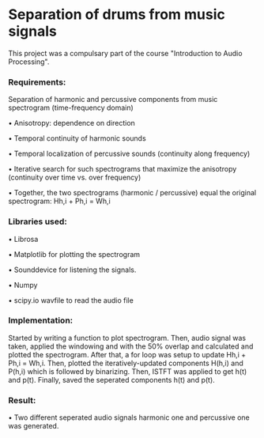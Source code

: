 # Separation of drums from music signals

This project was a compulsary part of the course "Introduction to Audio Processing".  
### Requirements:

Separation of harmonic and percussive components from music spectrogram (time-frequency domain)

• Anisotropy: dependence on direction

• Temporal continuity of harmonic sounds

• Temporal localization of percussive sounds (continuity along frequency)

• Iterative search for such spectrograms that maximize the anisotropy (continuity over time vs. over frequency)

• Together, the two spectrograms (harmonic / percussive) equal the original spectrogram: Hh,i + Ph,i = Wh,i


### Libraries used: 

• Librosa

• Matplotlib for plotting the spectrogram

• Sounddevice for listening the signals.

• Numpy

• scipy.io wavfile to read the audio file

### Implementation:

Started by writing a function to plot spectrogram. Then, audio signal was taken, applied the windowing and with the 50% overlap and calculated and plotted the spectrogram. After that, a for loop was setup to update Hh,i + Ph,i = Wh,i. Then, plotted the iteratively-updated components H(h,i) and P(h,i) which is followed by binarizing. Then, ISTFT was applied to get h(t) and p(t). Finally, saved the seperated components h(t) and p(t).


### Result:

• Two different seperated audio signals harmonic one and percussive one was generated. 

